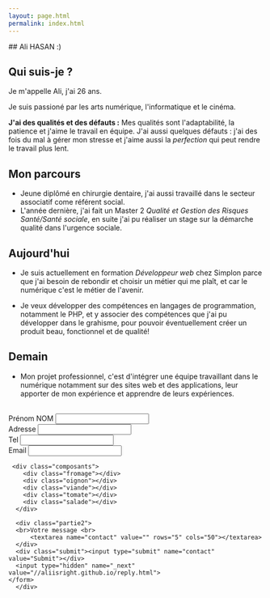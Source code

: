 ```yaml
---
layout: page.html
permalink: index.html
---
```

<section>
## Ali HASAN :)

## Qui suis-je ?
Je m'appelle Ali, j'ai 26 ans.

Je suis passioné par les arts numérique, l'informatique et le cinéma. 

**J'ai des qualités et des défauts :** 
Mes qualités sont l'adaptabilité, la patience et j'aime le travail en équipe.
J'ai aussi quelques défauts : j'ai des fois du mal à gérer mon stresse et j'aime aussi la *perfection* qui peut rendre le travail plus lent.

## Mon parcours
- Jeune diplômé en chirurgie dentaire, j'ai aussi travaillé dans le secteur associatif come référent social.
- L'année dernière, j'ai fait un Master 2 *Qualité et Gestion des Risques Santé/Santé sociale*, en suite j'ai pu réaliser un stage sur la démarche qualité dans l'urgence sociale.

## Aujourd'hui

- Je suis actuellement en formation *Développeur web* chez Simplon parce que j'ai besoin de rebondir et choisir un métier qui me plaît, et car le numérique c'est le métier de l'avenir.

- Je veux développer des compétences en langages de programmation, notamment le PHP, et y associer des compétences que j'ai pu développer dans le grahisme, pour pouvoir éventuellement créer un produit beau, fonctionnel et de qualité!

## Demain

- Mon projet professionnel, c'est d'intégrer une équipe travaillant dans le numérique notamment sur des sites web et des applications, leur apporter de mon expérience et apprendre de leurs expériences.
</section>
<section>
<div class="burger">
    <form action="https://formspree.io/alihasan.me@me.com" method="post">
      <div class="partie1"><br>Prénom NOM <input type="text" name="contact"><br>
      Adresse <input type="text" name="contact"><br>
      Tel <input type= "tel" name="contact"><br>
      Email <input type="email" name="contact"><br>
      </div>
      
     <div class="composants">
        <div class="fromage"></div>
        <div class="oignon"></div>
        <div class="viande"></div>
        <div class="tomate"></div>
        <div class="salade"></div>
      </div> 
      
      <div class="partie2">
      <br>Votre message <br>
          <textarea name="contact" value="" rows="5" cols="50"></textarea>
      </div>
      <div class="submit"><input type="submit" name="contact" value="Submit"></div>
      <input type="hidden" name="_next" value="//aliisright.github.io/reply.html">
    </form>
      </div>
</section>
